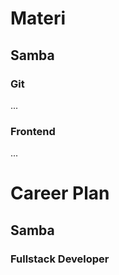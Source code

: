 
# Materi

## Samba

### Git

...

### Frontend

...

# Career Plan

## Samba

### Fullstack Developer

